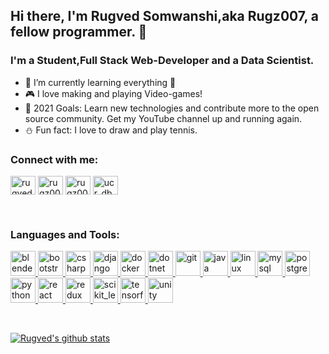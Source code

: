## Hi there, I'm Rugved Somwanshi,aka Rugz007, a fellow programmer. 👋
### I'm a Student,Full Stack Web-Developer and a Data Scientist.

- 🌱 I’m currently learning everything 🤣
- :video_game: I love making and playing Video-games! 
- 🥅 2021 Goals: Learn new technologies and contribute more to the open source community. Get my YouTube channel up and running again.
- :snowman: Fun fact: I love to draw and play tennis.

### Connect with me:
<p align="left">
<a href="https://linkedin.com/in/rugved-somwanshi-29078417b" target="blank"><img align="center" src="https://cdn.jsdelivr.net/npm/simple-icons@3.0.1/icons/linkedin.svg" alt="rugved-somwanshi-29078417b" height="30" width="40" /></a>
<a href="https://kaggle.com/rugz007" target="blank"><img align="center" src="https://cdn.jsdelivr.net/npm/simple-icons@3.0.1/icons/kaggle.svg" alt="rugz007" height="30" width="40" /></a>
<a href="https://instagram.com/rugz007" target="blank"><img align="center" src="https://cdn.jsdelivr.net/npm/simple-icons@3.0.1/icons/instagram.svg" alt="rugz007" height="30" width="40" /></a>
<a href="https://www.youtube.com/channel/UCr_Db0azwmODLSEfHdXQvvA" target="blank"><img align="center" src="https://cdn.jsdelivr.net/npm/simple-icons@3.0.1/icons/youtube.svg" alt="ucr_db0azwmodlsefhdxqvva" height="30" width="40" /></a>
</p>
<br />

### Languages and Tools:


<p align="left"> <a href="https://www.blender.org/" target="_blank"> <img src="https://download.blender.org/branding/community/blender_community_badge_white.svg" alt="blender" width="40" height="40"/> </a> <a href="https://getbootstrap.com" target="_blank"> <img src="https://devicons.github.io/devicon/devicon.git/icons/bootstrap/bootstrap-plain.svg" alt="bootstrap" width="40" height="40"/> </a> <a href="https://www.w3schools.com/cs/" target="_blank"> <img src="https://devicons.github.io/devicon/devicon.git/icons/csharp/csharp-original.svg" alt="csharp" width="40" height="40"/> </a> <a href="https://www.djangoproject.com/" target="_blank"> <img src="https://devicons.github.io/devicon/devicon.git/icons/django/django-original.svg" alt="django" width="40" height="40"/> </a> <a href="https://www.docker.com/" target="_blank"> <img src="https://devicons.github.io/devicon/devicon.git/icons/docker/docker-original-wordmark.svg" alt="docker" width="40" height="40"/> </a> <a href="https://dotnet.microsoft.com/" target="_blank"> <img src="https://devicons.github.io/devicon/devicon.git/icons/dot-net/dot-net-original-wordmark.svg" alt="dotnet" width="40" height="40"/> </a> <a href="https://git-scm.com/" target="_blank"> <img src="https://www.vectorlogo.zone/logos/git-scm/git-scm-icon.svg" alt="git" width="40" height="40"/> </a> <a href="https://www.java.com" target="_blank"> <img src="https://devicons.github.io/devicon/devicon.git/icons/java/java-original-wordmark.svg" alt="java" width="40" height="40"/> </a> <a href="https://www.linux.org/" target="_blank"> <img src="https://devicons.github.io/devicon/devicon.git/icons/linux/linux-original.svg" alt="linux" width="40" height="40"/> </a> <a href="https://www.mysql.com/" target="_blank"> <img src="https://devicons.github.io/devicon/devicon.git/icons/mysql/mysql-original-wordmark.svg" alt="mysql" width="40" height="40"/> </a> <a href="https://www.postgresql.org" target="_blank"> <img src="https://devicons.github.io/devicon/devicon.git/icons/postgresql/postgresql-original-wordmark.svg" alt="postgresql" width="40" height="40"/> </a> <a href="https://www.python.org" target="_blank"> <img src="https://devicons.github.io/devicon/devicon.git/icons/python/python-original.svg" alt="python" width="40" height="40"/> </a> <a href="https://reactjs.org/" target="_blank"> <img src="https://devicons.github.io/devicon/devicon.git/icons/react/react-original-wordmark.svg" alt="react" width="40" height="40"/> </a> <a href="https://redux.js.org" target="_blank"> <img src="https://devicons.github.io/devicon/devicon.git/icons/redux/redux-original.svg" alt="redux" width="40" height="40"/> </a> <a href="https://scikit-learn.org/" target="_blank"> <img src="https://upload.wikimedia.org/wikipedia/commons/0/05/Scikit_learn_logo_small.svg" alt="scikit_learn" width="40" height="40"/> </a> <a href="https://www.tensorflow.org" target="_blank"> <img src="https://www.vectorlogo.zone/logos/tensorflow/tensorflow-icon.svg" alt="tensorflow" width="40" height="40"/> </a> <a href="https://unity.com/" target="_blank"> <img src="https://www.vectorlogo.zone/logos/unity3d/unity3d-icon.svg" alt="unity" width="40" height="40"/> </a> </p>
<br />

[![Rugved's github stats](https://github-readme-stats.rugz007.vercel.app/api?username=rugz007)](https://github.com/anuraghazra/github-readme-stats)


